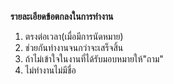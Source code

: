 **รายละเอียดข้อตกลงในการทํางาน**<br>
1. ตรงต่อเวลา(เมื่อมีการนัดหมาย)<br>
2. ช่วยกันทำงานจนกว่าจะเสร็จสิ้น<br>
3. ถ้าไม่เข้าใจในงานที่ได้รับมอบหมายให้"ถาม"<br>
4. ไม่ทำงานไม่มีชื่อ<br>
